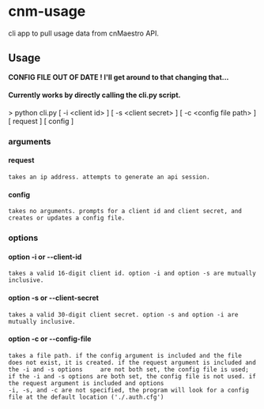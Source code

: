 # cnm-usage
cli app to pull usage data from cnMaestro API.

## Usage

**CONFIG FILE OUT OF DATE ! I'll get around to that changing that...**

#### Currently works by directly calling the cli.py script.
   \> python cli.py \[ -i \<client id> ] \[ -s \<client secret> ] \[ -c \<config file path> ] \[ request ] \[ config ]
  
  ### arguments
  #### request
    takes an ip address. attempts to generate an api session.
  
  #### config
    takes no arguments. prompts for a client id and client secret, and creates or updates a config file. 
    
  ### options 
  #### option -i or --client-id
    takes a valid 16-digit client id. option -i and option -s are mutually inclusive.
  
  #### option -s or --client-secret
    takes a valid 30-digit client secret. option -s and option -i are mutually inclusive.
    
  #### option -c or --config-file
    takes a file path. if the config argument is included and the file does not exist, it is created. if the request argument is included and the -i and -s options     are not both set, the config file is used; if the -i and -s options are both set, the config file is not used. if the request argument is included and options
    -i, -s, and -c are not specified, the program will look for a config file at the default location ('./.auth.cfg')

